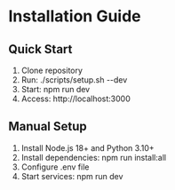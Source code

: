 # Installation Guide

## Quick Start
1. Clone repository
2. Run: ./scripts/setup.sh --dev
3. Start: npm run dev
4. Access: http://localhost:3000

## Manual Setup
1. Install Node.js 18+ and Python 3.10+
2. Install dependencies: npm run install:all
3. Configure .env file
4. Start services: npm run dev
